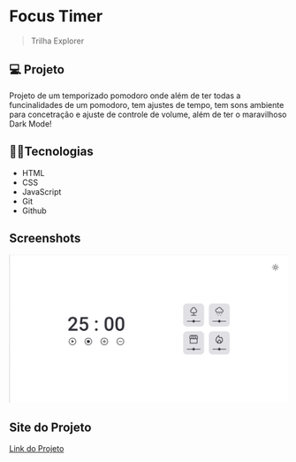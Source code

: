 
# Focus Timer

> Trilha Explorer

## 💻 Projeto

Projeto de um temporizado pomodoro onde além de ter todas a funcinalidades de um pomodoro, tem ajustes de tempo, tem sons ambiente para concetração e ajuste de controle de volume, além de ter o maravilhoso Dark Mode!


## 🧑‍💻Tecnologias 

- HTML
- CSS
- JavaScript
- Git
- Github


## Screenshots

![preview](./preview.png)


## Site do Projeto


[Link do Projeto](https://tthiagoelifas.github.io/FocusTimer/)
